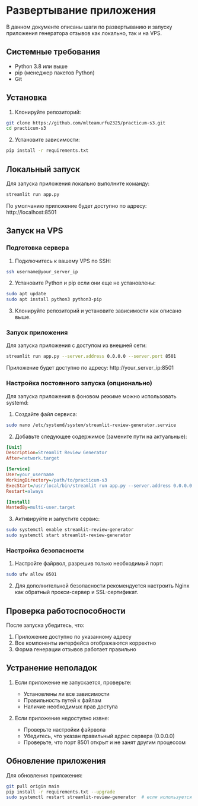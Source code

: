 # Развертывание приложения

В данном документе описаны шаги по развертыванию и запуску приложения генератора отзывов как локально, так и на VPS.

## Системные требования

- Python 3.8 или выше
- pip (менеджер пакетов Python)
- Git

## Установка

1. Клонируйте репозиторий:
```bash
git clone https://github.com/mlteamurfu2325/practicum-s3.git
cd practicum-s3
```

2. Установите зависимости:
```bash
pip install -r requirements.txt
```

## Локальный запуск

Для запуска приложения локально выполните команду:
```bash
streamlit run app.py
```

По умолчанию приложение будет доступно по адресу: http://localhost:8501

## Запуск на VPS

### Подготовка сервера

1. Подключитесь к вашему VPS по SSH:
```bash
ssh username@your_server_ip
```

2. Установите Python и pip если они еще не установлены:
```bash
sudo apt update
sudo apt install python3 python3-pip
```

3. Клонируйте репозиторий и установите зависимости как описано выше.

### Запуск приложения

Для запуска приложения с доступом из внешней сети:
```bash
streamlit run app.py --server.address 0.0.0.0 --server.port 8501
```

Приложение будет доступно по адресу: http://your_server_ip:8501

### Настройка постоянного запуска (опционально)

Для запуска приложения в фоновом режиме можно использовать systemd:

1. Создайте файл сервиса:
```bash
sudo nano /etc/systemd/system/streamlit-review-generator.service
```

2. Добавьте следующее содержимое (замените пути на актуальные):
```ini
[Unit]
Description=Streamlit Review Generator
After=network.target

[Service]
User=your_username
WorkingDirectory=/path/to/practicum-s3
ExecStart=/usr/local/bin/streamlit run app.py --server.address 0.0.0.0 --server.port 8501
Restart=always

[Install]
WantedBy=multi-user.target
```

3. Активируйте и запустите сервис:
```bash
sudo systemctl enable streamlit-review-generator
sudo systemctl start streamlit-review-generator
```

### Настройка безопасности

1. Настройте файрвол, разрешив только необходимый порт:
```bash
sudo ufw allow 8501
```

2. Для дополнительной безопасности рекомендуется настроить Nginx как обратный прокси-сервер и SSL-сертификат.

## Проверка работоспособности

После запуска убедитесь, что:
1. Приложение доступно по указанному адресу
2. Все компоненты интерфейса отображаются корректно
3. Форма генерации отзывов работает правильно

## Устранение неполадок

1. Если приложение не запускается, проверьте:
   - Установлены ли все зависимости
   - Правильность путей к файлам
   - Наличие необходимых прав доступа

2. Если приложение недоступно извне:
   - Проверьте настройки файрвола
   - Убедитесь, что указан правильный адрес сервера (0.0.0.0)
   - Проверьте, что порт 8501 открыт и не занят другим процессом

## Обновление приложения

Для обновления приложения:
```bash
git pull origin main
pip install -r requirements.txt --upgrade
sudo systemctl restart streamlit-review-generator  # если используется systemd
```
